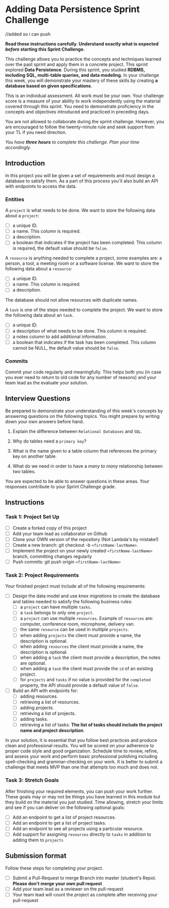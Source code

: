 # Adding Data Persistence Sprint Challenge
//added so i can push 

**Read these instructions carefully. Understand exactly what is expected _before_ starting this Sprint Challenge.**

This challenge allows you to practice the concepts and techniques learned over the past sprint and apply them in a concrete project. This sprint explored **Data Persistence**. During this sprint, you studied **RDBMS, including SQL, multi-table queries, and data modeling**. In your challenge this week, you will demonstrate your mastery of these skills by creating **a database based on given specifications**.

This is an individual assessment. All work must be your own. Your challenge score is a measure of your ability to work independently using the material covered through this sprint. You need to demonstrate proficiency in the concepts and objectives introduced and practiced in preceding days.

You are not allowed to collaborate during the sprint challenge. However, you are encouraged to follow the twenty-minute rule and seek support from your TL if you need direction.

_You have **three hours** to complete this challenge. Plan your time accordingly._

## Introduction

In this project you will be given a set of requirements and must design a database to satisfy them. As a part of this process you'll also build an API with endpoints to access the data.

### Entities

A `project` is what needs to be done. We want to store the following data about a `project`:

-   [ ] a unique ID.
-   [ ] a name. This column is required.
-   [ ] a description.
-   [ ] a boolean that indicates if the project has been completed. This column is required, the default value should be `false`.

A `resource` is anything needed to complete a project, some examples are: a person, a tool, a meeting room or a software license. We want to store the following data about a `resource`:

-   [ ] a unique ID.
-   [ ] a name. This column is required.
-   [ ] a description.

The database should not allow resources with duplicate names.

A `task` is one of the steps needed to complete the project. We want to store the following data about an `task`.

-   [ ] a unique ID.
-   [ ] a description of what needs to be done. This column is required.
-   [ ] a notes column to add additional information.
-   [ ] a boolean that indicates if the task has been completed. This column cannot be NULL, the default value should be `false`.

### Commits

Commit your code regularly and meaningfully. This helps both you (in case you ever need to return to old code for any number of reasons) and your team lead as the evaluate your solution.

## Interview Questions

Be prepared to demonstrate your understanding of this week's concepts by answering questions on the following topics. You might prepare by writing down your own answers before hand.

1. Explain the difference between `Relational Databases` and `SQL`.

2. Why do tables need a `primary key`?

3. What is the name given to a table column that references the primary key on another table.

4. What do we need in order to have a _many to many_ relationship between two tables.

You are expected to be able to answer questions in these areas. Your responses contribute to your Sprint Challenge grade.

## Instructions

### Task 1: Project Set Up

-   [ ] Create a forked copy of this project
-   [ ] Add your team lead as collaborator on Github
-   [ ] Clone your OWN version of the repository (Not Lambda's by mistake!)
-   [ ] Create a new branch: git checkout -b `<firstName-lastName>`.
-   [ ] Implement the project on your newly created `<firstName-lastName>` branch, committing changes regularly
-   [ ] Push commits: git push origin `<firstName-lastName>`

### Task 2: Project Requirements

Your finished project must include all of the following requirements:

-   [ ] Design the data model and use _knex migrations_ to create the database and tables needed to satisfy the following business rules:
    -   [ ] a `project` can have multiple `tasks`.
    -   [ ] a `task` belongs to only one `project`.
    -   [ ] a `project` can use multiple `resources`. Example of `resources` are: computer, conference room, microphone, delivery van.
    -   [ ] the same `resource` can be used in multiple `projects`.
    -   [ ] when adding `projects` the client must provide a name, the description is optional.
    -   [ ] when adding `resources` the client must provide a name, the description is optional.
    -   [ ] when adding a `task` the client must provide a description, the notes are optional.
    -   [ ] when adding a `task` the client must provide the `id` of an existing project.
    -   [ ] for `projects` and `tasks` if no value is provided for the `completed` property, the API should provide a default value of `false`.
-   [ ] Build an API with endpoints for:
    -   [ ] adding resources.
    -   [ ] retrieving a list of resources.
    -   [ ] adding projects.
    -   [ ] retrieving a list of projects.
    -   [ ] adding tasks.
    -   [ ] retrieving a list of tasks. **The list of tasks should include the project name and project description**.

In your solution, it is essential that you follow best practices and produce clean and professional results. You will be scored on your adherence to proper code style and good organization. Schedule time to review, refine, and assess your work and perform basic professional polishing including spell-checking and grammar-checking on your work. It is better to submit a challenge that meets MVP than one that attempts too much and does not.

### Task 3: Stretch Goals

After finishing your required elements, you can push your work further. These goals may or may not be things you have learned in this module but they build on the material you just studied. Time allowing, stretch your limits and see if you can deliver on the following optional goals:

-   [ ] Add an endpoint to get a list of project resources.
-   [ ] Add an endpoint to get a list of project tasks.
-   [ ] Add an endpoint to see all projects using a particular resource.
-   [ ] Add support for assigning `resources` directly to `tasks` in addition to adding them to `projects`

## Submission format

Follow these steps for completing your project.

-   [ ] Submit a Pull-Request to merge <firstName-lastName> Branch into master (student's Repo). **Please don't merge your own pull request**
-   [ ] Add your team lead as a reviewer on the pull-request
-   [ ] Your team lead will count the project as complete after receiving your pull-request
